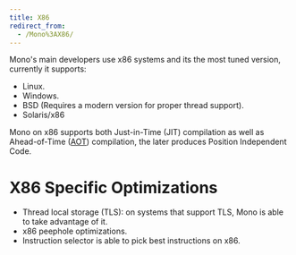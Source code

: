 ```yaml
---
title: X86
redirect_from:
  - /Mono%3AX86/
---
```


Mono's main developers use x86 systems and its the most tuned version, currently it supports:

-   Linux.
-   Windows.
-   BSD (Requires a modern version for proper thread support).
-   Solaris/x86

Mono on x86 supports both Just-in-Time (JIT) compilation as well as Ahead-of-Time ([AOT](/docs/advanced/aot/)) compilation, the later produces Position Independent Code.

X86 Specific Optimizations
==========================

-   Thread local storage (TLS): on systems that support TLS, Mono is able to take advantage of it.
-   x86 peephole optimizations.
-   Instruction selector is able to pick best instructions on x86.


